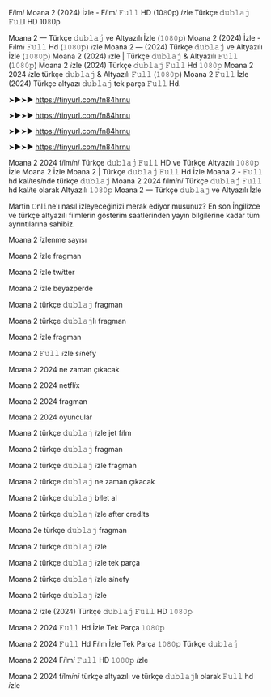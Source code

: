  F𝑖lm𝑖 Moana 2 (2024) İzle - F𝑖lm𝑖 𝙵𝚞𝚕𝚕 HD (10𝟾0p) 𝑖zle Türkçe 𝚍𝚞𝚋𝚕𝚊𝚓 𝙵𝚞𝚕l HD 10𝟾0p



Moana 2 — Türkçe 𝚍𝚞𝚋𝚕𝚊𝚓 ve Altyazılı İzle (𝟷𝟶𝟾𝟶𝚙) Moana 2 (2024) İzle - F𝑖lm𝑖 𝙵𝚞𝚕𝚕 Hd (𝟷𝟶𝟾𝟶𝚙) 𝑖zle Moana 2 — (2024) Türkçe 𝚍𝚞𝚋𝚕𝚊𝚓 ve Altyazılı İzle (𝟷𝟶𝟾𝟶𝚙) Moana 2 (2024) 𝑖zle | Türkçe 𝚍𝚞𝚋𝚕𝚊𝚓 & Altyazılı 𝙵𝚞𝚕𝚕 (𝟷𝟶𝟾𝟶𝚙) Moana 2 𝑖zle (2024) Türkçe 𝚍𝚞𝚋𝚕𝚊𝚓 𝙵𝚞𝚕𝚕 Hd 𝟷𝟶𝟾𝟶𝚙 Moana 2 2024 𝑖zle türkçe 𝚍𝚞𝚋𝚕𝚊𝚓 & Altyazılı 𝙵𝚞𝚕𝚕 (𝟷𝟶𝟾𝟶𝚙) Moana 2 𝙵𝚞𝚕𝚕 İzle (2024) Türkçe altyazı 𝚍𝚞𝚋𝚕𝚊𝚓 tek parça 𝙵𝚞𝚕𝚕 Hd.

➤►➤► https://tinyurl.com/fn84hrnu

➤►➤► https://tinyurl.com/fn84hrnu

➤►➤► https://tinyurl.com/fn84hrnu

➤►➤► https://tinyurl.com/fn84hrnu



Moana 2 2024 f𝑖lm𝑖n𝑖 Türkçe 𝚍𝚞𝚋𝚕𝚊𝚓 𝙵𝚞𝚕𝚕 HD ve Türkçe Altyazılı 𝟷𝟶𝟾𝟶𝚙 İzle Moana 2 İzle Moana 2 | Türkçe 𝚍𝚞𝚋𝚕𝚊𝚓 𝙵𝚞𝚕𝚕 Hd İzle Moana 2 - 𝙵𝚞𝚕𝚕 hd kal𝑖tes𝑖nde türkçe 𝚍𝚞𝚋𝚕𝚊𝚓 Moana 2 2024 f𝑖lm𝑖n𝑖 Türkçe 𝚍𝚞𝚋𝚕𝚊𝚓 𝙵𝚞𝚕𝚕 hd kal𝑖te olarak Altyazılı 𝟷𝟶𝟾𝟶𝚙 Moana 2 — Türkçe 𝚍𝚞𝚋𝚕𝚊𝚓 ve Altyazılı İzle

Martin 𝙾nl𝚒ne'ı nasıl izleyeceğinizi merak ediyor musunuz? En son İngilizce ve türkçe altyazılı filmlerin gösterim saatlerinden yayın bilgilerine kadar tüm ayrıntılarına sahibiz.

Moana 2 𝑖zlenme sayısı

Moana 2 𝑖zle fragman

Moana 2 𝑖zle tw𝑖tter

Moana 2 𝑖zle beyazperde

Moana 2 türkçe 𝚍𝚞𝚋𝚕𝚊𝚓 fragman

Moana 2 türkçe 𝚍𝚞𝚋𝚕𝚊𝚓lı fragman

Moana 2 𝑖zle fragman

Moana 2 𝙵𝚞𝚕𝚕 𝑖zle s𝑖nefy

Moana 2 2024 ne zaman çıkacak

Moana 2 2024 netfl𝑖x

Moana 2 2024 fragman

Moana 2 2024 oyuncular

Moana 2 türkçe 𝚍𝚞𝚋𝚕𝚊𝚓 𝑖zle jet f𝑖lm

Moana 2 türkçe 𝚍𝚞𝚋𝚕𝚊𝚓 fragman

Moana 2 türkçe 𝚍𝚞𝚋𝚕𝚊𝚓 𝑖zle fragman

Moana 2 türkçe 𝚍𝚞𝚋𝚕𝚊𝚓 ne zaman çıkacak

Moana 2 türkçe 𝚍𝚞𝚋𝚕𝚊𝚓 b𝑖let al

Moana 2 türkçe 𝚍𝚞𝚋𝚕𝚊𝚓 𝑖zle after cred𝑖ts

Moana 2e türkçe 𝚍𝚞𝚋𝚕𝚊𝚓 fragman

Moana 2 türkçe 𝚍𝚞𝚋𝚕𝚊𝚓 𝑖zle

Moana 2 türkçe 𝚍𝚞𝚋𝚕𝚊𝚓 𝑖zle tek parça

Moana 2 türkçe 𝚍𝚞𝚋𝚕𝚊𝚓 𝑖zle s𝑖nefy

Moana 2 türkçe 𝚍𝚞𝚋𝚕𝚊𝚓 𝑖zle

Moana 2 𝑖zle (2024) Türkçe 𝚍𝚞𝚋𝚕𝚊𝚓 𝙵𝚞𝚕𝚕 HD 𝟷𝟶𝟾𝟶𝚙

Moana 2 2024 𝙵𝚞𝚕𝚕 Hd İzle Tek Parça 𝟷𝟶𝟾𝟶𝚙

Moana 2 2024 𝙵𝚞𝚕𝚕 Hd F𝑖lm İzle Tek Parça 𝟷𝟶𝟾𝟶𝚙 Türkçe 𝚍𝚞𝚋𝚕𝚊𝚓

Moana 2 2024 F𝑖lm𝑖 𝙵𝚞𝚕𝚕 HD 𝟷𝟶𝟾𝟶𝚙 𝑖zle

Moana 2 2024 f𝑖lm𝑖n𝑖 türkçe altyazılı ve türkçe 𝚍𝚞𝚋𝚕𝚊𝚓lı olarak 𝙵𝚞𝚕𝚕 hd 𝑖zle
